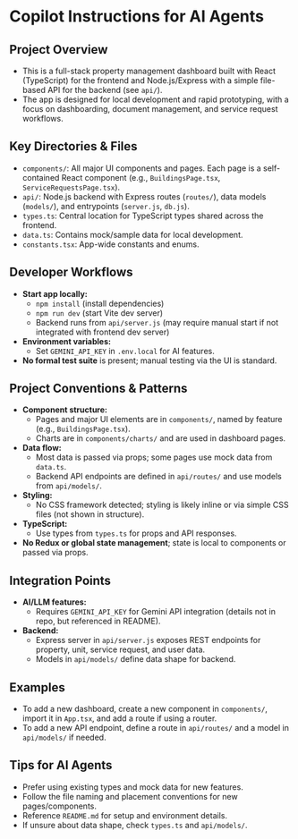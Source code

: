 # Copilot Instructions for AI Agents

## Project Overview
- This is a full-stack property management dashboard built with React (TypeScript) for the frontend and Node.js/Express with a simple file-based API for the backend (see `api/`).
- The app is designed for local development and rapid prototyping, with a focus on dashboarding, document management, and service request workflows.

## Key Directories & Files
- `components/`: All major UI components and pages. Each page is a self-contained React component (e.g., `BuildingsPage.tsx`, `ServiceRequestsPage.tsx`).
- `api/`: Node.js backend with Express routes (`routes/`), data models (`models/`), and entrypoints (`server.js`, `db.js`).
- `types.ts`: Central location for TypeScript types shared across the frontend.
- `data.ts`: Contains mock/sample data for local development.
- `constants.tsx`: App-wide constants and enums.

## Developer Workflows
- **Start app locally:**
  - `npm install` (install dependencies)
  - `npm run dev` (start Vite dev server)
  - Backend runs from `api/server.js` (may require manual start if not integrated with frontend dev server)
- **Environment variables:**
  - Set `GEMINI_API_KEY` in `.env.local` for AI features.
- **No formal test suite** is present; manual testing via the UI is standard.

## Project Conventions & Patterns
- **Component structure:**
  - Pages and major UI elements are in `components/`, named by feature (e.g., `BuildingsPage.tsx`).
  - Charts are in `components/charts/` and are used in dashboard pages.
- **Data flow:**
  - Most data is passed via props; some pages use mock data from `data.ts`.
  - Backend API endpoints are defined in `api/routes/` and use models from `api/models/`.
- **Styling:**
  - No CSS framework detected; styling is likely inline or via simple CSS files (not shown in structure).
- **TypeScript:**
  - Use types from `types.ts` for props and API responses.
- **No Redux or global state management**; state is local to components or passed via props.

## Integration Points
- **AI/LLM features:**
  - Requires `GEMINI_API_KEY` for Gemini API integration (details not in repo, but referenced in README).
- **Backend:**
  - Express server in `api/server.js` exposes REST endpoints for property, unit, service request, and user data.
  - Models in `api/models/` define data shape for backend.

## Examples
- To add a new dashboard, create a new component in `components/`, import it in `App.tsx`, and add a route if using a router.
- To add a new API endpoint, define a route in `api/routes/` and a model in `api/models/` if needed.

## Tips for AI Agents
- Prefer using existing types and mock data for new features.
- Follow the file naming and placement conventions for new pages/components.
- Reference `README.md` for setup and environment details.
- If unsure about data shape, check `types.ts` and `api/models/`.
